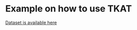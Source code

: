 # Example on how to use TKAT

[Dataset is available here](https://github.com/remigenet/TKAN/blob/main/examples/data.parquet)
